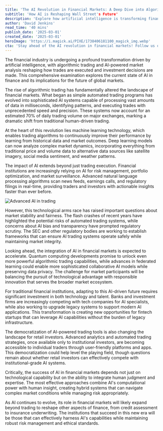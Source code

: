 ```yaml
---
title: 'The AI Revolution in Financial Markets: A Deep Dive into Algorithmic Trading and Market Intelligence'
subtitle: 'How AI is Reshaping Wall Street's Future'
description: 'Explore how artificial intelligence is transforming financial markets through algorithmic trading and advanced market analysis. This comprehensive analysis examines the current state of AI in finance, its impact on trading strategies, and implications for market participants from institutional investors to retail traders.'
author: 'David Jenkins'
read_time: '40 mins'
publish_date: '2025-03-01'
created_date: '2025-03-01'
heroImage: 'https://i.magick.ai/PIXE/1738406181100_magick_img.webp'
cta: 'Stay ahead of the AI revolution in financial markets! Follow us on LinkedIn for daily insights into how technology is reshaping the future of finance.'
---
```


The financial industry is undergoing a profound transformation driven by artificial intelligence, with algorithmic trading and AI-powered market analysis reshaping how trades are executed and investment decisions are made. This comprehensive examination explores the current state of AI in finance and its implications for the future of global markets.

The rise of algorithmic trading has fundamentally altered the landscape of financial markets. What began as simple automated trading programs has evolved into sophisticated AI systems capable of processing vast amounts of data in milliseconds, identifying patterns, and executing trades with unprecedented speed and precision. These systems now account for an estimated 70% of daily trading volume on major exchanges, marking a dramatic shift from traditional human-driven trading.

At the heart of this revolution lies machine learning technology, which enables trading algorithms to continuously improve their performance by learning from historical data and market outcomes. Deep learning models can now analyze complex market dynamics, incorporating everything from traditional price and volume data to alternative data sources like satellite imagery, social media sentiment, and weather patterns.

The impact of AI extends beyond just trading execution. Financial institutions are increasingly relying on AI for risk management, portfolio optimization, and market surveillance. Advanced natural language processing algorithms scan news feeds, earnings calls, and regulatory filings in real-time, providing traders and investors with actionable insights faster than ever before.

![Advanced AI in trading](https://link-to-generated-image.com/traders-looking-at-screens-with-AI-analytics.jpg)

However, this technological arms race has raised important questions about market stability and fairness. The flash crashes of recent years have highlighted the potential risks of automated trading systems, while concerns about AI bias and transparency have prompted regulatory scrutiny. The SEC and other regulatory bodies are working to establish frameworks that can ensure AI trading systems operate safely while maintaining market integrity.

Looking ahead, the integration of AI in financial markets is expected to accelerate. Quantum computing developments promise to unlock even more powerful algorithmic trading capabilities, while advances in federated learning could enable more sophisticated collaborative AI models while preserving data privacy. The challenge for market participants will be balancing the pursuit of technological advantage with responsible innovation that serves the broader market ecosystem.

For traditional financial institutions, adapting to this AI-driven future requires significant investment in both technology and talent. Banks and investment firms are increasingly competing with tech companies for AI specialists, while also working to upgrade legacy systems to support modern AI applications. This transformation is creating new opportunities for fintech startups that can leverage AI capabilities without the burden of legacy infrastructure.

The democratization of AI-powered trading tools is also changing the landscape for retail investors. Advanced analytics and automated trading strategies, once available only to institutional investors, are becoming accessible to individual traders through user-friendly platforms and apps. This democratization could help level the playing field, though questions remain about whether retail investors can effectively compete with institutional-grade AI systems.

Critically, the success of AI in financial markets depends not just on technological capability but on the ability to integrate human judgment and expertise. The most effective approaches combine AI's computational power with human insight, creating hybrid systems that can navigate complex market conditions while managing risk appropriately.

As AI continues to evolve, its role in financial markets will likely expand beyond trading to reshape other aspects of finance, from credit assessment to insurance underwriting. The institutions that succeed in this new era will be those that can effectively harness AI's capabilities while maintaining robust risk management and ethical standards.